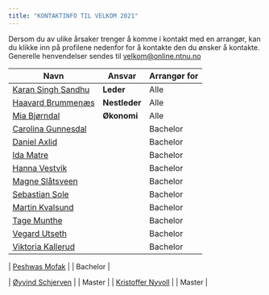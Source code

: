 ```yaml
---
title: "KONTAKTINFO TIL VELKOM 2021"
---
```


Dersom du av ulike årsaker trenger å komme i kontakt med en arrangør, kan du klikke inn på profilene nedenfor for å kontakte den du ønsker å kontakte. Generelle henvendelser sendes til [velkom@online.ntnu.no](mailto:velkom@online.ntnu.no)


|  Navn | Ansvar | Arrangør for |
|  ------ | ------ | ------ |
|  [Karan Singh Sandhu](https://online.ntnu.no/profile/public/1963) | **Leder** | Alle |
|  [Haavard Brummenæs](https://online.ntnu.no/profile/view/andersr/) | **Nestleder** | Alle |
|  [Mia Bjørndal](https://online.ntnu.no/profile/view/duvara/) | **Økonomi** | Alle |
|  [Carolina Gunnesdal](https://online.ntnu.no/profile/view/amund98/) |  | Bachelor |
|  [Daniel Axlid](https://online.ntnu.no/profile/view/gabrielh/) |  | Bachelor |
|  [Ida Matre](https://online.ntnu.no/profile/view/hannathevik/) |  | Bachelor |
|  [Hanna Vestvik](https://online.ntnu.no/profile/view/heheg/) |  | Bachelor |
|  [Magne Slåtsveen](https://online.ntnu.no/profile/view/ivarhem/) |  | Bachelor |
|  [Sebastian Sole](https://online.ntnu.no/profile/view/noodledoodle/) |  | Bachelor |
|  [Martin Kvalsund](https://online.ntnu.no/profile/view/martinkvalsund/) |  | Bachelor |
|  [Tage Munthe](https://online.ntnu.no/profile/view/sarmi/) |  | Bachelor |
|  [Vegard Utseth](https://online.ntnu.no/profile/view/siriarn/) |  | Bachelor |
|  [Viktoria Kallerud](https://online.ntnu.no/profile/view/torjuso/) |  | Bachelor |

|  [Peshwas Mofak](https://online.ntnu.no/profile/view/torjuso/) |  | Bachelor |

|  [Øyvind Schjerven](https://online.ntnu.no/profile/view/hvalstorm/) |  | Master |
|  [Kristoffer Nyvoll](https://online.ntnu.no/profile/view/gpd/) |  | Master |